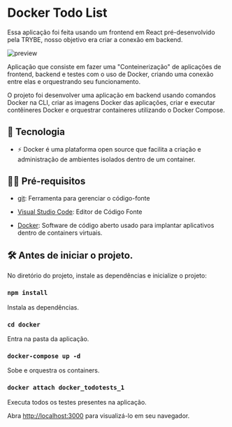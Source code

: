 # Docker Todo List

Essa aplicação foi feita usando um frontend em React pré-desenvolvido pela TRYBE, nosso objetivo era criar a conexão em backend.

![preview](.github/preview.gif)

Aplicação que consiste em fazer uma "Conteinerização" de aplicações de frontend, backend e testes com o uso de Docker, criando uma conexão entre elas e orquestrando seu funcionamento.

O projeto foi desenvolver uma aplicação em backend usando comandos Docker na CLI, criar as imagens Docker das aplicações, criar e executar contêineres Docker e orquestrar containeres utilizando o Docker Compose.


## 🚀 Tecnologia

- ⚡ Docker é uma plataforma open source que facilita a criação e administração de ambientes isolados dentro de um container.

## ✋🏻 Pré-requisitos

- [git](https://git-scm.com/downloads): Ferramenta para gerenciar o código-fonte

- [Visual Studio Code](https://code.visualstudio.com/): Editor de Código Fonte

- [Docker](https://www.docker.com/): Software de código aberto usado para implantar aplicativos dentro de containers virtuais.

## :hammer_and_wrench: Antes de iniciar o projeto.

No diretório do projeto, instale as dependências e inicialize o projeto:

### `npm install`

Instala as dependências.

### `cd docker`

Entra na pasta da aplicação.

### `docker-compose up -d`

Sobe e orquestra os containers.

### `docker attach docker_todotests_1`

Executa todos os testes presentes na aplicação.

Abra [http://localhost:3000](http://localhost:3000) para visualizá-lo em seu navegador.
